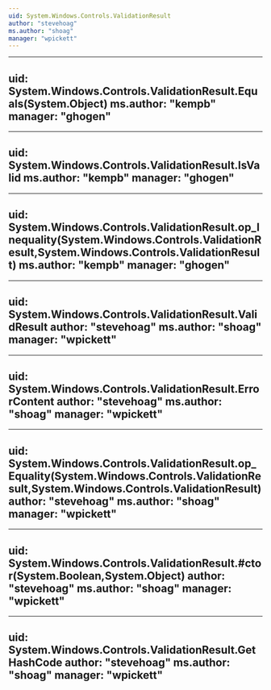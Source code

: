 ```yaml
---
uid: System.Windows.Controls.ValidationResult
author: "stevehoag"
ms.author: "shoag"
manager: "wpickett"
---
```


---
uid: System.Windows.Controls.ValidationResult.Equals(System.Object)
ms.author: "kempb"
manager: "ghogen"
---

---
uid: System.Windows.Controls.ValidationResult.IsValid
ms.author: "kempb"
manager: "ghogen"
---

---
uid: System.Windows.Controls.ValidationResult.op_Inequality(System.Windows.Controls.ValidationResult,System.Windows.Controls.ValidationResult)
ms.author: "kempb"
manager: "ghogen"
---

---
uid: System.Windows.Controls.ValidationResult.ValidResult
author: "stevehoag"
ms.author: "shoag"
manager: "wpickett"
---

---
uid: System.Windows.Controls.ValidationResult.ErrorContent
author: "stevehoag"
ms.author: "shoag"
manager: "wpickett"
---

---
uid: System.Windows.Controls.ValidationResult.op_Equality(System.Windows.Controls.ValidationResult,System.Windows.Controls.ValidationResult)
author: "stevehoag"
ms.author: "shoag"
manager: "wpickett"
---

---
uid: System.Windows.Controls.ValidationResult.#ctor(System.Boolean,System.Object)
author: "stevehoag"
ms.author: "shoag"
manager: "wpickett"
---

---
uid: System.Windows.Controls.ValidationResult.GetHashCode
author: "stevehoag"
ms.author: "shoag"
manager: "wpickett"
---
